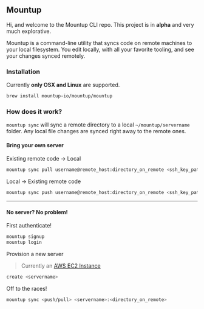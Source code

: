 ## Mountup

Hi, and welcome to the Mountup CLI repo. This project is in **alpha** and
very much explorative.

Mountup is a command-line utility that syncs code on remote
machines to your local filesystem. You edit locally, with all your
favorite tooling, and see your changes synced remotely.

### Installation

Currently **only OSX and Linux** are supported.

```bash
brew install mountup-io/mountup/mountup
```

### How does it work?
`mountup sync` will sync a remote directory to a local `~/mountup/servername`
folder. Any local file changes are synced right away to the remote ones.

#### Bring your own server

Existing remote code -> Local

```bash
mountup sync pull username@remote_host:directory_on_remote <ssh_key_path>
```

Local -> Existing remote code

```bash
mountup sync push username@remote_host:directory_on_remote <ssh_key_path>
```
---

#### No server? No problem!

First authenticate!
```bash
mountup signup
mountup login
```

Provision a new server
>Currently an [AWS EC2 Instance](https://aws.amazon.com/ec2/)

```bash
create <servername>
```

Off to the races!
```bash
mountup sync <push/pull> <servername>:<directory_on_remote>
```
